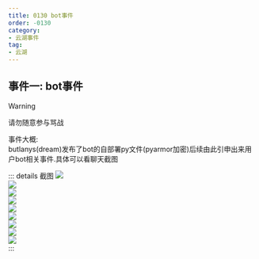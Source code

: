```yaml
---
title: 0130 bot事件
order: -0130
category:
- 云湖事件
tag:
- 云湖
---
```


## 事件一: bot事件  

> [!warning]
> 请勿随意参与骂战

事件大概:  
butlanys(dream)发布了bot的自部署py文件(pyarmor加密)后续由此引申出来用户bot相关事件.具体可以看聊天截图  

::: details 截图
![](https://img.yyyyt.top/vuepress/blog/yh/events/2025/01/30/截图1.jpg)  
![](https://img.yyyyt.top/vuepress/blog/yh/events/2025/01/30/截图2.jpg)  
![](https://img.yyyyt.top/vuepress/blog/yh/events/2025/01/30/截图3.jpg)  
![](https://img.yyyyt.top/vuepress/blog/yh/events/2025/01/30/截图4.jpg)  
![](https://img.yyyyt.top/vuepress/blog/yh/events/2025/01/30/截图5.jpg)  
![](https://img.yyyyt.top/vuepress/blog/yh/events/2025/01/30/截图6.jpg)  
![](https://img.yyyyt.top/vuepress/blog/yh/events/2025/01/30/截图7.jpg)  
![](https://img.yyyyt.top/vuepress/blog/yh/events/2025/01/30/截图8.jpg)  
![](https://img.yyyyt.top/vuepress/blog/yh/events/2025/01/30/截图9.jpg)  
:::